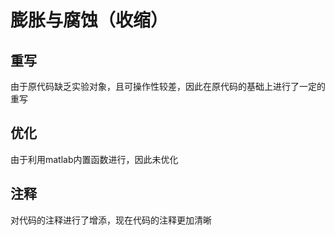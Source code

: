 #  膨胀与腐蚀（收缩）

## 重写
由于原代码缺乏实验对象，且可操作性较差，因此在原代码的基础上进行了一定的重写

## 优化
由于利用matlab内置函数进行，因此未优化

## 注释
对代码的注释进行了增添，现在代码的注释更加清晰